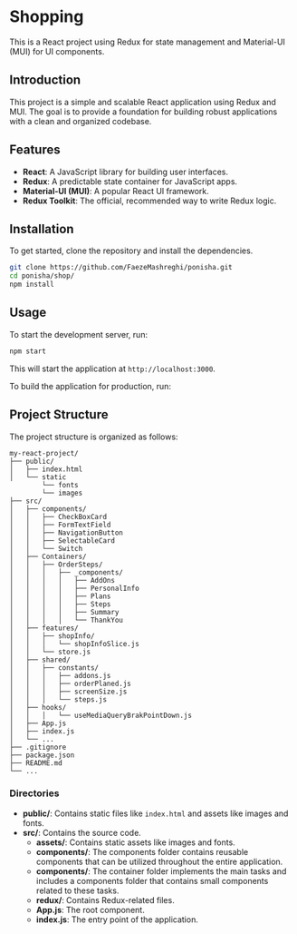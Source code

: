 
# Shopping

This is a React project using Redux for state management and Material-UI (MUI) for UI components.


## Introduction

This project is a simple and scalable React application using Redux and MUI. The goal is to provide a foundation for building robust applications with a clean and organized codebase.

## Features

- **React**: A JavaScript library for building user interfaces.
- **Redux**: A predictable state container for JavaScript apps.
- **Material-UI (MUI)**: A popular React UI framework.
- **Redux Toolkit**: The official, recommended way to write Redux logic.

## Installation

To get started, clone the repository and install the dependencies.

```bash
git clone https://github.com/FaezeMashreghi/ponisha.git
cd ponisha/shop/
npm install
```

## Usage

To start the development server, run:

```bash
npm start
```

This will start the application at `http://localhost:3000`.

To build the application for production, run:

## Project Structure

The project structure is organized as follows:

```
my-react-project/
├── public/
│   ├── index.html
│   └── static
        └── fonts
        └── images
├── src/
│   ├── components/
│   │   ├── CheckBoxCard
│   │   ├── FormTextField
│   │   ├── NavigationButton
│   │   ├── SelectableCard
│   │   └── Switch
│   ├── Containers/
│   │   ├── OrderSteps/
│   │   │   ├── _components/
│   │   │   │   ├── AddOns
│   │   │   │   ├── PersonalInfo
│   │   │   │   ├── Plans
│   │   │   │   ├── Steps
│   │   │   │   ├── Summary
│   │   │   │   └── ThankYou
│   ├── features/
│   │   ├── shopInfo/
│   │   │   └── shopInfoSlice.js
│   │   └── store.js
│   ├── shared/
│   │   ├── constants/
│   │   │   ├── addons.js
│   │   │   ├── orderPlaned.js
│   │   │   ├── screenSize.js
│   │   │   └── steps.js
│   ├── hooks/
│   │   │   └── useMediaQueryBrakPointDown.js
│   ├── App.js
│   ├── index.js
│   └── ...
├── .gitignore
├── package.json
├── README.md
└── ...
```

### Directories

- **public/**: Contains static files like `index.html` and assets like images and fonts.
- **src/**: Contains the source code.
    - **assets/**: Contains static assets like images and fonts.
    - **components/**: The components folder contains reusable components that can be utilized throughout the entire application.
    - **components/**:  The container folder implements the main tasks and includes a components folder that contains small components related to these tasks.
    - **redux/**: Contains Redux-related files.
    - **App.js**: The root component.
    - **index.js**: The entry point of the application.


